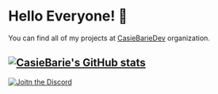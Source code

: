 # Hello Everyone! 👋

You can find all of my projects at [CasieBarieDev](https://github.com/CasieBarieDev) organization.

[![CasieBarie's GitHub stats](https://github-readme-stats.vercel.app/api?username=CasieBarie&show_icons=true&include_all_commits=true&hide_title=true&count_private=true&theme=github_dark)](https://github.com/CasieBarie)
---
[![Joitn the Discord](https://i.imgur.com/uOorD74.png)](https://discord.gg/ZptCBHeHyg)
